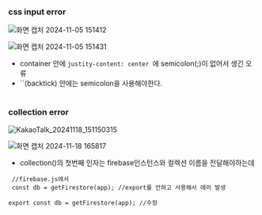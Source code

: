 ###  css input error
![화면 캡처 2024-11-05 151412](https://github.com/user-attachments/assets/9028b079-6701-4de5-9ff1-c84299061b07)

![화면 캡처 2024-11-05 151431](https://github.com/user-attachments/assets/4e355196-7afc-45ac-bb4d-54b0254cc9d4)

- container 안에 `justity-content: center `에 semicolon(;)이 없어서 생긴 오류
-  ``(backtick) 안에는 semicolon을 사용해야한다.
#
### collection error
![KakaoTalk_20241118_151150315](https://github.com/user-attachments/assets/bd8cf79d-4fb6-49ad-9819-befad06e6f72)

![화면 캡처 2024-11-18 165817](https://github.com/user-attachments/assets/5a6b1015-931e-459a-b192-cdb07371fbc2)
- collection()의 첫번째 인자는 firebase인스턴스와 컬렉션 이름을 전달해야하는데
```
 //firebase.js에서
 const db = getFirestore(app); //export를 안하고 사용해서 에러 발생
```
```
export const db = getFirestore(app); //수정
```

